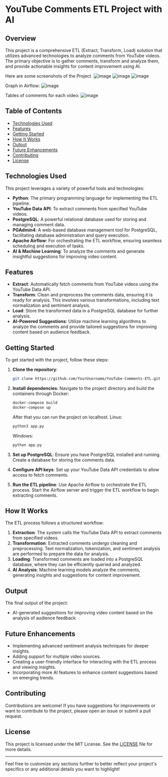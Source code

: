 # YouTube Comments ETL Project with AI

## Overview

This project is a comprehensive ETL (Extract, Transform, Load) solution that utilizes advanced technologies to analyze comments from YouTube videos. The primary objective is to gather comments, transform and analyze them, and provide actionable insights for content improvement using AI.

Here are some screenshots of the Project.
![image](https://github.com/user-attachments/assets/164b10ef-5c88-4617-8793-ed1a52c70f04)
![image](https://github.com/user-attachments/assets/cdd7ba10-6f45-4074-85be-3e7425bad120)
![image](https://github.com/user-attachments/assets/a46ada4e-abf5-4a06-9ab6-64c37447ce70)

Graph in Airflow:
![image](https://github.com/user-attachments/assets/e91efa4a-05b1-41d4-b816-e500d79895ed)

Tables of comments for each video:
![image](https://github.com/user-attachments/assets/ce5a1770-42d3-4630-b6f5-bf4144431fab)

## Table of Contents

- [Technologies Used](#technologies-used)
- [Features](#features)
- [Getting Started](#getting-started)
- [How It Works](#how-it-works)
- [Output](#output)
- [Future Enhancements](#future-enhancements)
- [Contributing](#contributing)
- [License](#license)

## Technologies Used

This project leverages a variety of powerful tools and technologies:

- **Python**: The primary programming language for implementing the ETL pipeline.
- **YouTube Data API**: To extract comments from specified YouTube videos.
- **PostgreSQL**: A powerful relational database used for storing and managing comment data.
- **PGAdmin4**: A web-based database management tool for PostgreSQL, facilitating database administration and query execution.
- **Apache Airflow**: For orchestrating the ETL workflow, ensuring seamless scheduling and execution of tasks.
- **AI & Machine Learning**: To analyze the comments and generate insightful suggestions for improving video content.

## Features

- **Extract**: Automatically fetch comments from YouTube videos using the YouTube Data API.
- **Transform**: Clean and preprocess the comments data, ensuring it is ready for analysis. This involves various transformations, including text normalization and sentiment analysis.
- **Load**: Store the transformed data in a PostgreSQL database for further analysis.
- **AI-Powered Suggestions**: Utilize machine learning algorithms to analyze the comments and provide tailored suggestions for improving content based on audience feedback.

## Getting Started

To get started with the project, follow these steps:

1. **Clone the repository**:
   ```bash
   git clone https://github.com/YourUsername/YouTube-Comments-ETL.git
   ```

2. **Install dependencies**:
   Navigate to the project directory and build the containers through Docker:
   ```bash
   docker-compose build
   docker-compose up
   ```
   After that you can run the project on localhost.
   Linux:
   ```bash
   python3 app.py
   ```
   Windows:
   ```bash
   python app.py
   ```

3. **Set up PostgreSQL**:
   Ensure you have PostgreSQL installed and running. Create a database for storing the comments data.

4. **Configure API keys**:
   Set up your YouTube Data API credentials to allow access to fetch comments.

5. **Run the ETL pipeline**:
   Use Apache Airflow to orchestrate the ETL process. Start the Airflow server and trigger the ETL workflow to begin extracting comments.

## How It Works

The ETL process follows a structured workflow:

1. **Extraction**: The system calls the YouTube Data API to extract comments from specified videos.
2. **Transformation**: Extracted comments undergo cleaning and preprocessing. Text normalization, tokenization, and sentiment analysis are performed to prepare the data for analysis.
3. **Loading**: Transformed comments are loaded into a PostgreSQL database, where they can be efficiently queried and analyzed.
4. **AI Analysis**: Machine learning models analyze the comments, generating insights and suggestions for content improvement.

## Output

The final output of the project:

- AI-generated suggestions for improving video content based on the analysis of audience feedback

## Future Enhancements

- Implementing advanced sentiment analysis techniques for deeper insights.
- Adding support for multiple video sources.
- Creating a user-friendly interface for interacting with the ETL process and viewing insights.
- Incorporating more AI features to enhance content suggestions based on emerging trends.

## Contributing

Contributions are welcome! If you have suggestions for improvements or want to contribute to the project, please open an issue or submit a pull request.

## License

This project is licensed under the MIT License. See the [LICENSE](LICENSE) file for more details.

---

Feel free to customize any sections further to better reflect your project's specifics or any additional details you want to highlight!
